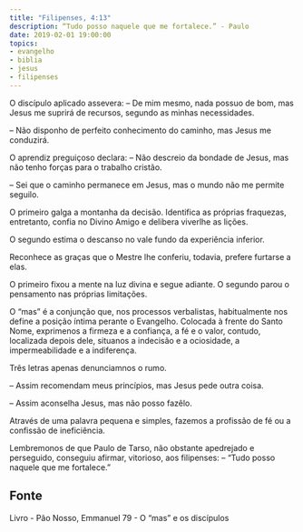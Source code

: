 ```yaml
---
title: "Filipenses, 4:13"
description: “Tudo posso naquele que me fortalece.” - Paulo 
date: 2019-02-01 19:00:00
topics: 
- evangelho
- biblia
- jesus
- filipenses
---
```


O discípulo aplicado assevera:
– De mim mesmo, nada possuo de bom, mas Jesus me suprirá de recursos,
segundo as minhas necessidades.

– Não disponho de perfeito conhecimento do caminho, mas Jesus me
conduzirá.

O aprendiz preguiçoso declara:
– Não descreio da bondade de Jesus, mas não tenho forças para o trabalho
cristão.

– Sei que o caminho permanece em Jesus, mas o mundo não me permite
segui­lo.

O primeiro galga a montanha da decisão. Identifica as próprias fraquezas,
entretanto, confia no Divino Amigo e delibera viver­lhe as lições.

O segundo estima o descanso no vale fundo da experiência inferior.

Reconhece as graças que o Mestre lhe conferiu, todavia, prefere furtar­se a elas.

O primeiro fixou a mente na luz divina e segue adiante. O segundo parou o
pensamento nas próprias limitações.

O “mas” é a conjunção que, nos processos verbalistas, habitualmente nos
define a posição íntima perante o Evangelho. Colocada à frente do Santo Nome,
exprime­nos a firmeza e a confiança, a fé e o valor, contudo, localizada depois dele,
situa­nos a indecisão e a ociosidade, a impermeabilidade e a indiferença.

Três letras apenas denunciam­nos o rumo.

– Assim recomendam meus princípios, mas Jesus pede outra coisa.

– Assim aconselha Jesus, mas não posso fazê­lo.

Através de uma palavra pequena e simples, fazemos a profissão de fé ou a
confissão de ineficiência.

Lembremo­nos de que Paulo de Tarso, não obstante apedrejado e
perseguido, conseguiu afirmar, vitorioso, aos filipenses: – “Tudo posso naquele que
me fortalece.”



## Fonte
Livro - Pão Nosso, Emmanuel
79 - O “mas” e os discípulos
